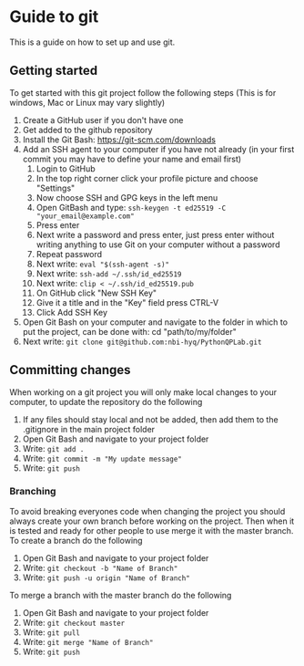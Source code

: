 # Guide to git

This is a guide on how to set up and use git.

## Getting started

To get started with this git project follow the following steps (This is for windows, Mac or Linux may vary slightly)

1. Create a GitHub user if you don't have one
2. Get added to the github repository
3. Install the Git Bash: https://git-scm.com/downloads
4. Add an SSH agent to your computer if you have not already (in your first commit you may have to define your name and email first)
    1. Login to GitHub
    2. In the top right corner click your profile picture and choose "Settings"
    3. Now choose SSH and GPG keys in the left menu
    4. Open GitBash and type: ```ssh-keygen -t ed25519 -C "your_email@example.com"```
    5. Press enter
    6. Next write a password and press enter, just press enter without writing anything to use Git on your computer without a password
    7. Repeat password
    8. Next write: ```eval "$(ssh-agent -s)"```
    9. Next write: ```ssh-add ~/.ssh/id_ed25519```
    10. Next write: ```clip < ~/.ssh/id_ed25519.pub```
    11. On GitHub click "New SSH Key"
    12. Give it a title and in the "Key" field press CTRL-V
    13. Click Add SSH Key
5. Open Git Bash on your computer and navigate to the folder in which to put the project, can be done with: cd "path/to/my/folder"
6. Next write: ```git clone git@github.com:nbi-hyq/PythonQPLab.git```

## Committing changes

When working on a git project you will only make local changes to your computer, to update the repository do the following

1. If any files should stay local and not be added, then add them to the .gitignore in the main project folder
2. Open Git Bash and navigate to your project folder
3. Write: ```git add .```
4. Write: ```git commit -m "My update message"```
5. Write: ```git push```

### Branching

To avoid breaking everyones code when changing the project you should always create your own branch before working on the project. Then when it is tested and ready for other people to use merge it with the master branch. To create a branch do the following

1. Open Git Bash and navigate to your project folder
2. Write: ```git checkout -b "Name of Branch"```
3. Write: ```git push -u origin "Name of Branch"```

To merge a branch with the master branch do the following

1. Open Git Bash and navigate to your project folder
2. Write: ```git checkout master```
3. Write: ```git pull```
4. Write: ```git merge "Name of Branch"```
5. Write: ```git push```